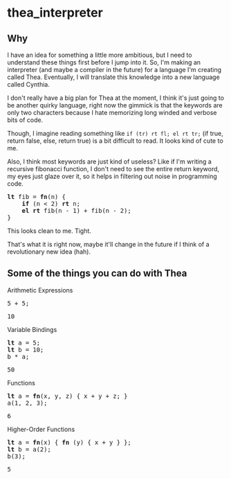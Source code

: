 # thea_interpreter

## Why

I have an idea for something a little more ambitious, but I need to understand these things first before I jump into it. So, I'm making an interpreter (and maybe a compiler in the future) for a language I'm creating called Thea. Eventually, I will translate this knowledge into a new language called Cynthia.

I don't really have a big plan for Thea at the moment, I think it's just going to be another quirky language, right now the gimmick is that the keywords are only two characters because I hate memorizing long winded and verbose bits of code.

Though, I imagine reading something like `if (tr) rt fl; el rt tr;` (if true, return false, else, return true) is a bit difficult to read. It looks kind of cute to me.

Also, I think most keywords are just kind of useless? Like if I'm writing a recursive fibonacci function, I don't need to see the entire return keyword, my eyes just glaze over it, so it helps in filtering out noise in programming code.

<pre>
<b>lt</b> fib = <b>fn</b>(n) {
	<b>if</b> (n < 2) <b>rt</b> n;
	<b>el</b> <b>rt</b> fib(n - 1) + fib(n - 2);	
}
</pre>


This looks clean to me. Tight.

That's what it is right now, maybe it'll change in the future if I think of a revolutionary new idea (hah).

## Some of the things you can do with Thea

Arithmetic Expressions

<pre>
5 + 5;
</pre>

<pre>
10
</pre>

Variable Bindings

<pre>
<b>lt</b> a = 5;
<b>lt</b> b = 10;
b * a;
</pre>
<pre>
50
</pre>

Functions

<pre>
<b>lt</b> a = <b>fn</b>(x, y, z) { x + y + z; }
a(1, 2, 3);
</pre>

<pre>
6
</pre>

Higher-Order Functions

<pre>
<b>lt</b> a = <b>fn</b>(x) { <b>fn</b> (y) { x + y } };
<b>lt</b> b = a(2);
b(3);
</pre>

<pre>
5
</pre>

